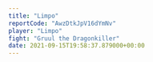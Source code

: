 ```yaml
---
title: "Limpo"
reportCode: "AwzDtkJpV16dYmNv"
player: "Limpo"
fight: "Gruul the Dragonkiller"
date: 2021-09-15T19:58:37.879000+00:00
---
```

